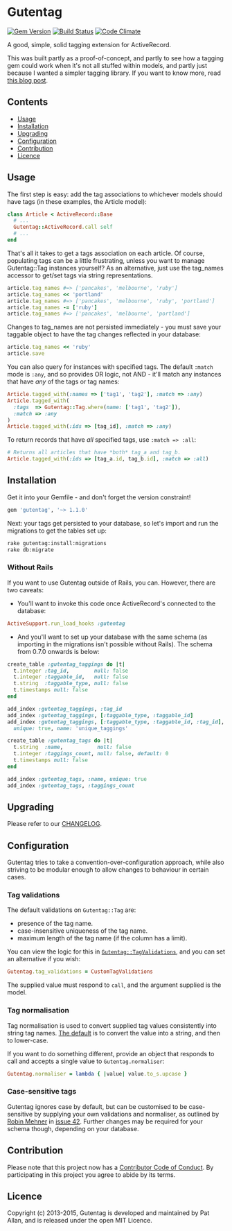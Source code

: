 # Gutentag

[![Gem Version](https://badge.fury.io/rb/gutentag.png)](http://badge.fury.io/rb/gutentag)
[![Build Status](https://travis-ci.org/pat/gutentag.png?branch=master)](https://travis-ci.org/pat/gutentag)
[![Code Climate](https://codeclimate.com/github/pat/gutentag.png)](https://codeclimate.com/github/pat/gutentag)

A good, simple, solid tagging extension for ActiveRecord.

This was built partly as a proof-of-concept, and partly to see how a tagging gem could work when it's not all stuffed within models, and partly just because I wanted a simpler tagging library. If you want to know more, read [this blog post](http://freelancing-gods.com/posts/gutentag_simple_rails_tagging).

## Contents

* [Usage](#usage)
* [Installation](#installation)
* [Upgrading](#upgrading)
* [Configuration](#configuration)
* [Contribution](#contribution)
* [Licence](#licence)

<h2 id="usage">Usage</h2>

The first step is easy: add the tag associations to whichever models should have tags (in these examples, the Article model):

```Ruby
class Article < ActiveRecord::Base
  # ...
  Gutentag::ActiveRecord.call self
  # ...
end
```

That's all it takes to get a tags association on each article. Of course, populating tags can be a little frustrating, unless you want to manage Gutentag::Tag instances yourself? As an alternative, just use the tag_names accessor to get/set tags via string representations.

```Ruby
article.tag_names #=> ['pancakes', 'melbourne', 'ruby']
article.tag_names << 'portland'
article.tag_names #=> ['pancakes', 'melbourne', 'ruby', 'portland']
article.tag_names -= ['ruby']
article.tag_names #=> ['pancakes', 'melbourne', 'portland']
```

Changes to tag_names are not persisted immediately - you must save your taggable object to have the tag changes reflected in your database:

```Ruby
article.tag_names << 'ruby'
article.save
```

You can also query for instances with specified tags. The default `:match` mode is `:any`, and so provides OR logic, not AND - it'll match any instances that have _any_ of the tags or tag names:

```Ruby
Article.tagged_with(:names => ['tag1', 'tag2'], :match => :any)
Article.tagged_with(
  :tags  => Gutentag::Tag.where(name: ['tag1', 'tag2']),
  :match => :any
)
Article.tagged_with(:ids => [tag_id], :match => :any)
```

To return records that have _all_ specified tags, use `:match => :all`:

```ruby
# Returns all articles that have *both* tag_a and tag_b.
Article.tagged_with(:ids => [tag_a.id, tag_b.id], :match => :all)
```

<h2 id="installation">Installation</h2>

Get it into your Gemfile - and don't forget the version constraint!

```Ruby
gem 'gutentag', '~> 1.1.0'
```

Next: your tags get persisted to your database, so let's import and run the migrations to get the tables set up:

```Bash
rake gutentag:install:migrations
rake db:migrate
```

### Without Rails

If you want to use Gutentag outside of Rails, you can. However, there are two caveats:

* You'll want to invoke this code once ActiveRecord's connected to the database:

```ruby
ActiveSupport.run_load_hooks :gutentag
```

* And you'll want to set up your database with the same schema (as importing in the migrations isn't possible without Rails). The schema from 0.7.0 onwards is below:

```Ruby
create_table :gutentag_taggings do |t|
  t.integer :tag_id,        null: false
  t.integer :taggable_id,   null: false
  t.string  :taggable_type, null: false
  t.timestamps null: false
end

add_index :gutentag_taggings, :tag_id
add_index :gutentag_taggings, [:taggable_type, :taggable_id]
add_index :gutentag_taggings, [:taggable_type, :taggable_id, :tag_id],
  unique: true, name: 'unique_taggings'

create_table :gutentag_tags do |t|
  t.string  :name,           null: false
  t.integer :taggings_count, null: false, default: 0
  t.timestamps null: false
end

add_index :gutentag_tags, :name, unique: true
add_index :gutentag_tags, :taggings_count
```

<h2 id="upgrading">Upgrading</h2>

Please refer to our [CHANGELOG](CHANGELOG.md).

<h2 id="configuration">Configuration</h2>

Gutentag tries to take a convention-over-configuration approach, while also striving to be modular enough to allow changes to behaviour in certain cases.

### Tag validations

The default validations on `Gutentag::Tag` are:

* presence of the tag name.
* case-insensitive uniqueness of the tag name.
* maximum length of the tag name (if the column has a limit).

You can view the logic for this in [`Gutentag::TagValidations`](lib/gutentag/tag_validations.rb), and you can set an alternative if you wish:

```ruby
Gutentag.tag_validations = CustomTagValidations
```

The supplied value must respond to `call`, and the argument supplied is the model.

### Tag normalisation

Tag normalisation is used to convert supplied tag values consistently into string tag names. [The default](lib/gutentag.rb#L15) is to convert the value into a string, and then to lower-case.

If you want to do something different, provide an object that responds to call and accepts a single value to `Gutentag.normaliser`:

```ruby
Gutentag.normaliser = lambda { |value| value.to_s.upcase }
```

### Case-sensitive tags

Gutentag ignores case by default, but can be customised to be case-sensitive by supplying your own validations and normaliser, as outlined by [Robin Mehner](https://github.com/rmehner) in [issue 42](https://github.com/pat/gutentag/issues/42). Further changes may be required for your schema though, depending on your database.

<h2 id="contribution">Contribution</h2>

Please note that this project now has a [Contributor Code of Conduct](http://contributor-covenant.org/version/1/0/0/). By participating in this project you agree to abide by its terms.

<h2 id="licence">Licence</h2>

Copyright (c) 2013-2015, Gutentag is developed and maintained by Pat Allan, and is released under the open MIT Licence.
